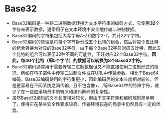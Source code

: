 # Base32
* Base32编码是一种将二进制数据转换为文本字符串的编码方式，它使用***32***个字符来表示数据，通常用于在文本环境中安全地传输二进制数据。
* Base32编码的字符集包括大写字母A-Z和数字2-7，共计32个字符。
* Base32编码的原理是将每个字节拆分成五个比特的组合，然后将每个五比特的组合转换为对应的Base32字符。由于每个Base32字符对应五比特，因此五个比特的组合可以表示32种不同的可能性，正好对应32个Base32字符。**因此，每40个比特（即5个字节）的数据可以转换为8个Base32字符。**
* Base32编码通常用于需要传输二进制数据但又不能直接使用二进制形式的情况，例如在电子邮件中传输二进制文件或在URL中传输参数。相比于Base64编码，Base32编码使用的字符集更小，因此编码后的文本长度相对较长，但是更容易在不同系统之间传输，且不包含像+、/等Base64中的特殊字符，减少了在一些应用场景中的转义和编码解码的复杂性。
* 虽然Base32编码的文本长度相对较长，但由于其字符集和编码规则简单明了，使得它在某些安全性要求较高、传输环境较差的场景中仍然具有一定的优势。

